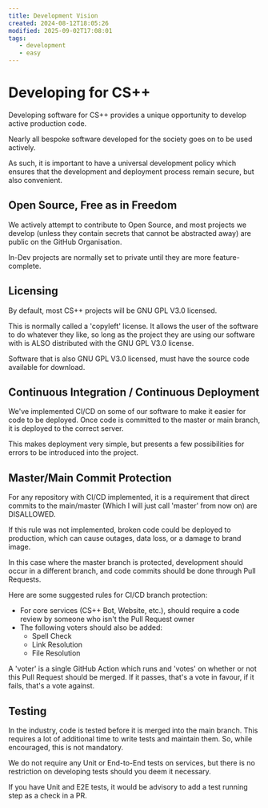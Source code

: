 ```yaml
---
title: Development Vision
created: 2024-08-12T18:05:26
modified: 2025-09-02T17:08:01
tags:
   - development
   - easy
---
```


# Developing for CS++

Developing software for CS++ provides a unique opportunity to develop active production code.

Nearly all bespoke software developed for the society goes on to be used actively.

As such, it is important to have a universal development policy which ensures that the development and deployment process remain secure, but also convenient.

## Open Source, Free as in Freedom

We actively attempt to contribute to Open Source, and most projects we develop (unless they contain secrets that cannot be abstracted away) are public on the GitHub Organisation.

In-Dev projects are normally set to private until they are more feature-complete.

## Licensing

By default, most CS++ projects will be GNU GPL V3.0 licensed.

This is normally called a 'copyleft' license. It allows the user of the software to do whatever they like, so long as the project they are using our software with is ALSO distributed with the GNU GPL V3.0 license.

Software that is also GNU GPL V3.0 licensed, must have the source code available for download.

## Continuous Integration / Continuous Deployment

We've implemented CI/CD on some of our software to make it easier for code to be deployed. Once code is committed to the master or main branch, it is deployed to the correct server.

This makes deployment very simple, but presents a few possibilities for errors to be introduced into the project.

## Master/Main Commit Protection

For any repository with CI/CD implemented, it is a requirement that direct commits to the main/master (Which I will just call 'master' from now on) are DISALLOWED.

If this rule was not implemented, broken code could be deployed to production, which can cause outages, data loss, or a damage to brand image.

In this case where the master branch is protected, development should occur in a different branch, and code commits should be done through Pull Requests.

Here are some suggested rules for CI/CD branch protection:

- For core services (CS++ Bot, Website, etc.), should require a code review by someone who isn't the Pull Request owner
- The following voters should also be added:
	- Spell Check
	- Link Resolution
	- File Resolution

A 'voter' is a single GitHub Action which runs and 'votes' on whether or not this Pull Request should be merged. If it passes, that's a vote in favour, if it fails, that's a vote against.

## Testing

In the industry, code is tested before it is merged into the main branch. This requires a lot of additional time to write tests and maintain them. So, while encouraged, this is not mandatory.

We do not require any Unit or End-to-End tests on services, but there is no restriction on developing tests should you deem it necessary.

If you have Unit and E2E tests, it would be advisory to add a test running step as a check in a PR.
